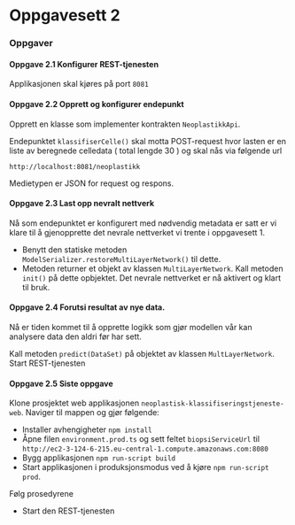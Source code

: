 # Oppgavesett 2

### Oppgaver

#### Oppgave 2.1 Konfigurer REST-tjenesten
Applikasjonen skal kjøres på port `8081`

#### Oppgave 2.2 Opprett og konfigurer endepunkt
Opprett en klasse som implementer kontrakten `NeoplastikkApi`.

Endepunktet `klassifiserCelle()` skal motta POST-request hvor lasten er en liste av beregnede celledata ( total lengde 30 ) og 
skal nås via følgende url

```
http://localhost:8081/neoplastikk
```

Medietypen er JSON for request og respons.

#### Oppgave 2.3 Last opp nevralt nettverk
Nå som endepunktet er konfigurert med nødvendig metadata er satt er vi klare til å gjenopprette 
det nevrale nettverket vi trente i oppgavesett 1.

* Benytt den statiske metoden `ModelSerializer.restoreMultiLayerNetwork()` til dette. 
* Metoden returner et objekt av klassen `MultiLayerNetwork`. Kall metoden `init()` på dette opbjektet. Det nevrale nettverket er nå aktivert og klart til bruk.


#### Oppgave 2.4 Forutsi resultat av nye data.
Nå er tiden kommet til å opprette logikk som gjør modellen vår kan analysere data den aldri før har sett.

Kall metoden `predict(DataSet)` på objektet av klassen `MultLayerNetwork`. Start REST-tjenesten

#### Oppgave 2.5 Siste oppgave
Klone prosjektet web applikasjonen `neoplastisk-klassifiseringstjeneste-web`.
Naviger til mappen og gjør følgende:
* Installer avhengigheter `npm install`
* Åpne filen `environment.prod.ts` og sett feltet `biopsiServiceUrl` til `http://ec2-3-124-6-215.eu-central-1.compute.amazonaws.com:8080`
* Bygg applikasjonen `npm run-script build`
* Start applikasjonen i produksjonsmodus ved å kjøre `npm run-script prod`.

Følg prosedyrene

* Start den REST-tjenesten 




